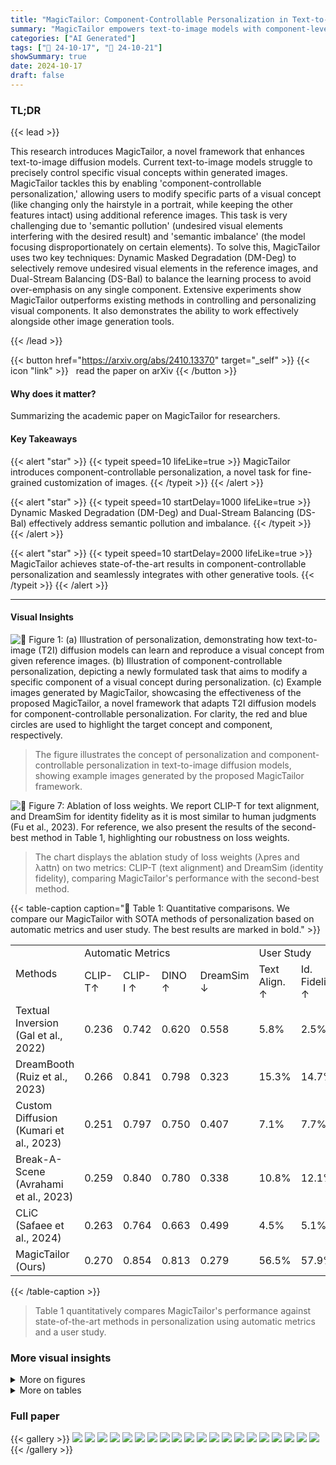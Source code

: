 ```yaml
---
title: "MagicTailor: Component-Controllable Personalization in Text-to-Image Diffusion Models"
summary: "MagicTailor empowers text-to-image models with component-level control, enabling precise visual concept personalization."
categories: ["AI Generated"]
tags: ["🔖 24-10-17", "🤗 24-10-21"]
showSummary: true
date: 2024-10-17
draft: false
---
```


### TL;DR


{{< lead >}}

This research introduces MagicTailor, a novel framework that enhances text-to-image diffusion models.  Current text-to-image models struggle to precisely control specific visual concepts within generated images.  MagicTailor tackles this by enabling 'component-controllable personalization,' allowing users to modify specific parts of a visual concept (like changing only the hairstyle in a portrait, while keeping the other features intact) using additional reference images. This task is very challenging due to 'semantic pollution' (undesired visual elements interfering with the desired result) and 'semantic imbalance' (the model focusing disproportionately on certain elements).  To solve this, MagicTailor uses two key techniques: Dynamic Masked Degradation (DM-Deg) to selectively remove undesired visual elements in the reference images, and Dual-Stream Balancing (DS-Bal) to balance the learning process to avoid over-emphasis on any single component.  Extensive experiments show MagicTailor outperforms existing methods in controlling and personalizing visual components. It also demonstrates the ability to work effectively alongside other image generation tools.

{{< /lead >}}


{{< button href="https://arxiv.org/abs/2410.13370" target="_self" >}}
{{< icon "link" >}} &nbsp; read the paper on arXiv
{{< /button >}}

#### Why does it matter?
Summarizing the academic paper on MagicTailor for researchers.
#### Key Takeaways

{{< alert "star" >}}
{{< typeit speed=10 lifeLike=true >}} MagicTailor introduces component-controllable personalization, a novel task for fine-grained customization of images. {{< /typeit >}}
{{< /alert >}}

{{< alert "star" >}}
{{< typeit speed=10 startDelay=1000 lifeLike=true >}} Dynamic Masked Degradation (DM-Deg) and Dual-Stream Balancing (DS-Bal) effectively address semantic pollution and imbalance. {{< /typeit >}}
{{< /alert >}}

{{< alert "star" >}}
{{< typeit speed=10 startDelay=2000 lifeLike=true >}} MagicTailor achieves state-of-the-art results in component-controllable personalization and seamlessly integrates with other generative tools. {{< /typeit >}}
{{< /alert >}}

------
#### Visual Insights



![](figures/figures_1_0.png "🔼 Figure 1: (a) Illustration of personalization, demonstrating how text-to-image (T2I) diffusion models can learn and reproduce a visual concept from given reference images. (b) Illustration of component-controllable personalization, depicting a newly formulated task that aims to modify a specific component of a visual concept during personalization. (c) Example images generated by MagicTailor, showcasing the effectiveness of the proposed MagicTailor, a novel framework that adapts T2I diffusion models for component-controllable personalization. For clarity, the red and blue circles are used to highlight the target concept and component, respectively.")

> The figure illustrates the concept of personalization and component-controllable personalization in text-to-image diffusion models, showing example images generated by the proposed MagicTailor framework.





![](charts/charts_8_0.png "🔼 Figure 7: Ablation of loss weights. We report CLIP-T for text alignment, and DreamSim for identity fidelity as it is most similar to human judgments (Fu et al., 2023). For reference, we also present the results of the second-best method in Table 1, highlighting our robustness on loss weights.")

> The chart displays the ablation study of loss weights (λpres and λattn) on two metrics: CLIP-T (text alignment) and DreamSim (identity fidelity), comparing MagicTailor's performance with the second-best method.





{{< table-caption caption="🔽 Table 1: Quantitative comparisons. We compare our MagicTailor with SOTA methods of personalization based on automatic metrics and user study. The best results are marked in bold." >}}
<table id='2' style='font-size:16px'><tr><td rowspan="2">Methods</td><td colspan="4">Automatic Metrics</td><td colspan="3">User Study</td></tr><tr><td>CLIP-T↑</td><td>CLIP-I ↑</td><td>DINO ↑</td><td>DreamSim ↓</td><td>Text Align. ↑</td><td>Id. Fidelity ↑</td><td>Gen. Quality ↑</td></tr><tr><td>Textual Inversion (Gal et al., 2022)</td><td>0.236</td><td>0.742</td><td>0.620</td><td>0.558</td><td>5.8%</td><td>2.5%</td><td>5.2%</td></tr><tr><td>DreamBooth (Ruiz et al., 2023)</td><td>0.266</td><td>0.841</td><td>0.798</td><td>0.323</td><td>15.3%</td><td>14.7%</td><td>12.5%</td></tr><tr><td>Custom Diffusion (Kumari et al., 2023)</td><td>0.251</td><td>0.797</td><td>0.750</td><td>0.407</td><td>7.1%</td><td>7.7%</td><td>9.8%</td></tr><tr><td>Break-A-Scene (Avrahami et al., 2023)</td><td>0.259</td><td>0.840</td><td>0.780</td><td>0.338</td><td>10.8%</td><td>12.1%</td><td>22.8%</td></tr><tr><td>CLiC (Safaee et al., 2024)</td><td>0.263</td><td>0.764</td><td>0.663</td><td>0.499</td><td>4.5%</td><td>5.1%</td><td>6.2%</td></tr><tr><td>MagicTailor (Ours)</td><td>0.270</td><td>0.854</td><td>0.813</td><td>0.279</td><td>56.5%</td><td>57.9%</td><td>43.4%</td></tr></table>{{< /table-caption >}}

> Table 1 quantitatively compares MagicTailor's performance against state-of-the-art methods in personalization using automatic metrics and a user study.



### More visual insights

<details>
<summary>More on figures
</summary>


![](figures/figures_3_0.png "🔼 Figure 2: Major challenges in component-controllable personalization. (a) Semantic pollution: (i) Undesired visual elements may inadvertently disturb the personalized concept. (ii) A simple mask-out strategy is ineffective and causes unintended compositions, whereas (iii) our DM-Deg effectively suppresses unwanted visual semantics, preventing such pollution. (b) Semantic imbalance: (i) Simultaneously learning the concept and component can lead to imbalance, resulting in concept or component distortion (here we present a case for the former). (ii) Our DS-Bal ensures balanced learning, enhancing personalization performance.")

> Figure 2 illustrates the two main challenges in component-controllable personalization: semantic pollution and semantic imbalance, showcasing how the proposed DM-Deg and DS-Bal methods address these issues.


![](figures/figures_3_1.png "🔼 Figure 1: (a) Illustration of personalization, demonstrating how text-to-image (T2I) diffusion models can learn and reproduce a visual concept from given reference images. (b) Illustration of component-controllable personalization, depicting a newly formulated task that aims to modify a specific component of a visual concept during personalization. (c) Example images generated by MagicTailor, showcasing the effectiveness of the proposed MagicTailor, a novel framework that adapts T2I diffusion models for component-controllable personalization. For clarity, the red and blue circles are used to highlight the target concept and component, respectively.")

> Figure 1 illustrates personalization and component-controllable personalization tasks, and provides example images generated by the proposed MagicTailor framework.


![](figures/figures_4_0.png "🔼 Figure 3: Pipeline overview of MagicTailor. Using reference images as the inputs, MagicTailor fine-tunes a T2I diffusion model to learn both the target concept and component, enabling the generation of images that seamlessly integrate the component into the concept. Two key techniques, Dynamic Masked Degradation (DM-Deg, see Section 3.2) and Dual-Stream Balancing (DS-Bal, see Section 3.3), address the challenges of semantic pollution and semantic imbalance, respectively. For clarity, only one image per concept/component is presented and the warm-up stage is not depicted.")

> The figure illustrates the MagicTailor pipeline, which uses reference images to fine-tune a text-to-image diffusion model, incorporating DM-Deg and DS-Bal to address semantic pollution and imbalance.


![](figures/figures_5_0.png "🔼 Figure 1: (a) Illustration of personalization, demonstrating how text-to-image (T2I) diffusion models can learn and reproduce a visual concept from given reference images. (b) Illustration of component-controllable personalization, depicting a newly formulated task that aims to modify a specific component of a visual concept during personalization. (c) Example images generated by MagicTailor, showcasing the effectiveness of the proposed MagicTailor, a novel framework that adapts T2I diffusion models for component-controllable personalization. For clarity, the red and blue circles are used to highlight the target concept and component, respectively.")

> This figure illustrates the concept of personalization and component-controllable personalization in text-to-image diffusion models, along with example images generated by the proposed MagicTailor framework.


![](figures/figures_6_0.png "🔼 Figure 1: (a) Illustration of personalization, demonstrating how text-to-image (T2I) diffusion models can learn and reproduce a visual concept from given reference images. (b) Illustration of component-controllable personalization, depicting a newly formulated task that aims to modify a specific component of a visual concept during personalization. (c) Example images generated by MagicTailor, showcasing the effectiveness of the proposed MagicTailor, a novel framework that adapts T2I diffusion models for component-controllable personalization. For clarity, the red and blue circles are used to highlight the target concept and component, respectively.")

> Figure 1 illustrates personalization and component-controllable personalization in text-to-image diffusion models, showing how MagicTailor modifies a visual concept's specific component.


![](figures/figures_6_1.png "🔼 Figure 5: Visualization of the learning process. (a) The vanilla learning paradigm lapses into overemphasizing the easier one. (b) DS-Bal effectively balances the learning of the concept and component.")

> Figure 5 visualizes how the Dual-Stream Balancing (DS-Bal) method effectively balances the learning of visual semantics for both concept and component, resolving the semantic imbalance issue.


![](figures/figures_7_0.png "🔼 Figure 6: Qualitative comparisons. We present images generated by MagicTailor and the compared methods for various domains. MagicTailor generally achieves promising text alignment, strong identity fidelity, and high generation quality. More results are provided in Appendix D.")

> Figure 6 shows a qualitative comparison of images generated by MagicTailor and other state-of-the-art methods across various domains, highlighting MagicTailor's superior performance in text alignment, identity preservation, and overall image quality.


![](figures/figures_9_0.png "🔼 Figure 1: (a) Illustration of personalization, demonstrating how text-to-image (T2I) diffusion models can learn and reproduce a visual concept from given reference images. (b) Illustration of component-controllable personalization, depicting a newly formulated task that aims to modify a specific component of a visual concept during personalization. (c) Example images generated by MagicTailor, showcasing the effectiveness of the proposed MagicTailor, a novel framework that adapts T2I diffusion models for component-controllable personalization. For clarity, the red and blue circles are used to highlight the target concept and component, respectively.")

> Figure 1 illustrates the concept of personalization in text-to-image diffusion models, showcasing how MagicTailor modifies a specific component of a visual concept during the process.


![](figures/figures_9_1.png "🔼 Figure 1: (a) Illustration of personalization, demonstrating how text-to-image (T2I) diffusion models can learn and reproduce a visual concept from given reference images. (b) Illustration of component-controllable personalization, depicting a newly formulated task that aims to modify a specific component of a visual concept during personalization. (c) Example images generated by MagicTailor, showcasing the effectiveness of the proposed MagicTailor, a novel framework that adapts T2I diffusion models for component-controllable personalization. For clarity, the red and blue circles are used to highlight the target concept and component, respectively.")

> The figure illustrates the task of personalization, component-controllable personalization, and example images generated by the proposed MagicTailor framework.


![](figures/figures_9_2.png "🔼 Figure 6: Qualitative comparisons. We present images generated by MagicTailor and the compared methods for various domains. MagicTailor generally achieves promising text alignment, strong identity fidelity, and high generation quality. More results are provided in Appendix D.")

> Figure 6 shows a qualitative comparison of images generated by MagicTailor and other state-of-the-art methods across various domains, highlighting MagicTailor's superior text alignment, identity preservation, and image quality.


![](figures/figures_10_0.png "🔼 Figure 3: Pipeline overview of MagicTailor. Using reference images as the inputs, MagicTailor fine-tunes a T2I diffusion model to learn both the target concept and component, enabling the generation of images that seamlessly integrate the component into the concept. Two key techniques, Dynamic Masked Degradation (DM-Deg, see Section 3.2) and Dual-Stream Balancing (DS-Bal, see Section 3.3), address the challenges of semantic pollution and semantic imbalance, respectively. For clarity, only one image per concept/component is presented and the warm-up stage is not depicted.")

> The figure illustrates the pipeline of MagicTailor, a framework that adapts T2I diffusion models for component-controllable personalization, highlighting its key techniques: Dynamic Masked Degradation (DM-Deg) and Dual-Stream Balancing (DS-Bal).


![](figures/figures_10_2.png "🔼 Figure 9: Enhancing other generative tools. MagicTailor can conveniently collaborate with a variety of generative tools that focus on other tasks, equipping them with an additional ability to control the concept's component in their pipelines.")

> The figure shows how MagicTailor can be integrated with other generative tools like ControlNet, CSGO, and InstantMesh to enhance their capabilities by adding component-controllable personalization.


![](figures/figures_10_3.png "🔼 Figure 1: (a) Illustration of personalization, demonstrating how text-to-image (T2I) diffusion models can learn and reproduce a visual concept from given reference images. (b) Illustration of component-controllable personalization, depicting a newly formulated task that aims to modify a specific component of a visual concept during personalization. (c) Example images generated by MagicTailor, showcasing the effectiveness of the proposed MagicTailor, a novel framework that adapts T2I diffusion models for component-controllable personalization. For clarity, the red and blue circles are used to highlight the target concept and component, respectively.")

> Figure 1 illustrates the concept of personalization and component-controllable personalization, showing how text-to-image diffusion models can learn and reproduce visual concepts, modify specific components, and generate example images using the proposed MagicTailor framework.


![](figures/figures_10_6.png "🔼 Figure 1: (a) Illustration of personalization, demonstrating how text-to-image (T2I) diffusion models can learn and reproduce a visual concept from given reference images. (b) Illustration of component-controllable personalization, depicting a newly formulated task that aims to modify a specific component of a visual concept during personalization. (c) Example images generated by MagicTailor, showcasing the effectiveness of the proposed MagicTailor, a novel framework that adapts T2I diffusion models for component-controllable personalization. For clarity, the red and blue circles are used to highlight the target concept and component, respectively.")

> Figure 1 illustrates the personalization and component-controllable personalization tasks, and shows example images generated by the proposed MagicTailor framework.


![](figures/figures_17_0.png "🔼 Figure 1: (a) Illustration of personalization, demonstrating how text-to-image (T2I) diffusion models can learn and reproduce a visual concept from given reference images. (b) Illustration of component-controllable personalization, depicting a newly formulated task that aims to modify a specific component of a visual concept during personalization. (c) Example images generated by MagicTailor, showcasing the effectiveness of the proposed MagicTailor, a novel framework that adapts T2I diffusion models for component-controllable personalization. For clarity, the red and blue circles are used to highlight the target concept and component, respectively.")

> Figure 1 illustrates personalization and component-controllable personalization, and provides example images generated by MagicTailor, highlighting the target concept and component.


![](figures/figures_17_1.png "🔼 Figure 8: (a) Decoupled generation. MagicTailor can also separately generate the target concept and component, enriching prospective combinations. (b) Controlling multiple components. MagicTailor shows the potential to handle more than one component, highlighting its effectiveness.")

> Figure 8 demonstrates MagicTailor's ability to generate concepts and components separately and to control multiple components simultaneously.


![](figures/figures_17_2.png "🔼 Figure 4: Motivation of dynamic intensity. (a) Fixed intensity (ad = 0.5 here) could cause noisy generated images. (b) Our dynamic intensity helps to mitigate noise memorization.")

> The figure illustrates the benefit of using dynamic intensity in the DM-Deg process to mitigate noise memorization during image generation.


![](figures/figures_17_3.png "🔼 Figure 1: (a) Illustration of personalization, demonstrating how text-to-image (T2I) diffusion models can learn and reproduce a visual concept from given reference images. (b) Illustration of component-controllable personalization, depicting a newly formulated task that aims to modify a specific component of a visual concept during personalization. (c) Example images generated by MagicTailor, showcasing the effectiveness of the proposed MagicTailor, a novel framework that adapts T2I diffusion models for component-controllable personalization. For clarity, the red and blue circles are used to highlight the target concept and component, respectively.")

> The figure illustrates the concept of personalization and component-controllable personalization in text-to-image diffusion models, showing how MagicTailor modifies a specific component of a visual concept during personalization.


![](figures/figures_17_4.png "🔼 Figure 1: (a) Illustration of personalization, demonstrating how text-to-image (T2I) diffusion models can learn and reproduce a visual concept from given reference images. (b) Illustration of component-controllable personalization, depicting a newly formulated task that aims to modify a specific component of a visual concept during personalization. (c) Example images generated by MagicTailor, showcasing the effectiveness of the proposed MagicTailor, a novel framework that adapts T2I diffusion models for component-controllable personalization. For clarity, the red and blue circles are used to highlight the target concept and component, respectively.")

> Figure 1 illustrates personalization, component-controllable personalization, and example images generated by MagicTailor to showcase its effectiveness in adapting text-to-image diffusion models for component-controllable personalization.


![](figures/figures_17_5.png "🔼 Figure 1: (a) Illustration of personalization, demonstrating how text-to-image (T2I) diffusion models can learn and reproduce a visual concept from given reference images. (b) Illustration of component-controllable personalization, depicting a newly formulated task that aims to modify a specific component of a visual concept during personalization. (c) Example images generated by MagicTailor, showcasing the effectiveness of the proposed MagicTailor, a novel framework that adapts T2I diffusion models for component-controllable personalization. For clarity, the red and blue circles are used to highlight the target concept and component, respectively.")

> Figure 1 illustrates the concept of personalization in text-to-image diffusion models and introduces a new task, component-controllable personalization, showing examples of images generated by the proposed MagicTailor framework.


![](figures/figures_18_0.png "🔼 Figure 1: (a) Illustration of personalization, demonstrating how text-to-image (T2I) diffusion models can learn and reproduce a visual concept from given reference images. (b) Illustration of component-controllable personalization, depicting a newly formulated task that aims to modify a specific component of a visual concept during personalization. (c) Example images generated by MagicTailor, showcasing the effectiveness of the proposed MagicTailor, a novel framework that adapts T2I diffusion models for component-controllable personalization. For clarity, the red and blue circles are used to highlight the target concept and component, respectively.")

> Figure 1 illustrates personalization, component-controllable personalization, and example images generated by the MagicTailor model, highlighting its effectiveness in component-controllable personalization.


![](figures/figures_18_1.png "🔼 Figure 1: (a) Illustration of personalization, demonstrating how text-to-image (T2I) diffusion models can learn and reproduce a visual concept from given reference images. (b) Illustration of component-controllable personalization, depicting a newly formulated task that aims to modify a specific component of a visual concept during personalization. (c) Example images generated by MagicTailor, showcasing the effectiveness of the proposed MagicTailor, a novel framework that adapts T2I diffusion models for component-controllable personalization. For clarity, the red and blue circles are used to highlight the target concept and component, respectively.")

> The figure illustrates the tasks of personalization and component-controllable personalization in text-to-image diffusion models and shows example images generated by the proposed MagicTailor framework.


![](figures/figures_18_2.png "🔼 Figure 1: (a) Illustration of personalization, demonstrating how text-to-image (T2I) diffusion models can learn and reproduce a visual concept from given reference images. (b) Illustration of component-controllable personalization, depicting a newly formulated task that aims to modify a specific component of a visual concept during personalization. (c) Example images generated by MagicTailor, showcasing the effectiveness of the proposed MagicTailor, a novel framework that adapts T2I diffusion models for component-controllable personalization. For clarity, the red and blue circles are used to highlight the target concept and component, respectively.")

> The figure illustrates the concepts of personalization and component-controllable personalization in text-to-image diffusion models, and shows example images generated by the proposed MagicTailor framework.


![](figures/figures_18_3.png "🔼 Figure 1: (a) Illustration of personalization, demonstrating how text-to-image (T2I) diffusion models can learn and reproduce a visual concept from given reference images. (b) Illustration of component-controllable personalization, depicting a newly formulated task that aims to modify a specific component of a visual concept during personalization. (c) Example images generated by MagicTailor, showcasing the effectiveness of the proposed MagicTailor, a novel framework that adapts T2I diffusion models for component-controllable personalization. For clarity, the red and blue circles are used to highlight the target concept and component, respectively.")

> Figure 1 illustrates personalization, component-controllable personalization, and example images generated by MagicTailor, highlighting its effectiveness in adapting T2I diffusion models for component-controllable personalization.


![](figures/figures_18_4.png "🔼 Figure 1: (a) Illustration of personalization, demonstrating how text-to-image (T2I) diffusion models can learn and reproduce a visual concept from given reference images. (b) Illustration of component-controllable personalization, depicting a newly formulated task that aims to modify a specific component of a visual concept during personalization. (c) Example images generated by MagicTailor, showcasing the effectiveness of the proposed MagicTailor, a novel framework that adapts T2I diffusion models for component-controllable personalization. For clarity, the red and blue circles are used to highlight the target concept and component, respectively.")

> Figure 1 illustrates personalization, component-controllable personalization, and example images generated by MagicTailor to demonstrate its effectiveness in adapting T2I diffusion models for component-controllable personalization.


![](figures/figures_18_5.png "🔼 Figure 1: (a) Illustration of personalization, demonstrating how text-to-image (T2I) diffusion models can learn and reproduce a visual concept from given reference images. (b) Illustration of component-controllable personalization, depicting a newly formulated task that aims to modify a specific component of a visual concept during personalization. (c) Example images generated by MagicTailor, showcasing the effectiveness of the proposed MagicTailor, a novel framework that adapts T2I diffusion models for component-controllable personalization. For clarity, the red and blue circles are used to highlight the target concept and component, respectively.")

> The figure illustrates the concept of personalization in text-to-image diffusion models, showing how to modify a specific component of a visual concept using reference images, and provides example images generated by the proposed MagicTailor framework.


![](figures/figures_19_0.png "🔼 Figure 1: (a) Illustration of personalization, demonstrating how text-to-image (T2I) diffusion models can learn and reproduce a visual concept from given reference images. (b) Illustration of component-controllable personalization, depicting a newly formulated task that aims to modify a specific component of a visual concept during personalization. (c) Example images generated by MagicTailor, showcasing the effectiveness of the proposed MagicTailor, a novel framework that adapts T2I diffusion models for component-controllable personalization. For clarity, the red and blue circles are used to highlight the target concept and component, respectively.")

> The figure illustrates the concept of personalization and component-controllable personalization in text-to-image diffusion models, showing example images generated by the proposed MagicTailor framework.


![](figures/figures_19_1.png "🔼 Figure 1: (a) Illustration of personalization, demonstrating how text-to-image (T2I) diffusion models can learn and reproduce a visual concept from given reference images. (b) Illustration of component-controllable personalization, depicting a newly formulated task that aims to modify a specific component of a visual concept during personalization. (c) Example images generated by MagicTailor, showcasing the effectiveness of the proposed MagicTailor, a novel framework that adapts T2I diffusion models for component-controllable personalization. For clarity, the red and blue circles are used to highlight the target concept and component, respectively.")

> Figure 1 illustrates personalization, component-controllable personalization, and example images generated by the proposed MagicTailor framework.


![](figures/figures_19_2.png "🔼 Figure 1: (a) Illustration of personalization, demonstrating how text-to-image (T2I) diffusion models can learn and reproduce a visual concept from given reference images. (b) Illustration of component-controllable personalization, depicting a newly formulated task that aims to modify a specific component of a visual concept during personalization. (c) Example images generated by MagicTailor, showcasing the effectiveness of the proposed MagicTailor, a novel framework that adapts T2I diffusion models for component-controllable personalization. For clarity, the red and blue circles are used to highlight the target concept and component, respectively.")

> The figure illustrates the concept of personalization and component-controllable personalization in text-to-image diffusion models, showing examples of images generated by the proposed MagicTailor framework.


![](figures/figures_19_3.png "🔼 Figure 1: (a) Illustration of personalization, demonstrating how text-to-image (T2I) diffusion models can learn and reproduce a visual concept from given reference images. (b) Illustration of component-controllable personalization, depicting a newly formulated task that aims to modify a specific component of a visual concept during personalization. (c) Example images generated by MagicTailor, showcasing the effectiveness of the proposed MagicTailor, a novel framework that adapts T2I diffusion models for component-controllable personalization. For clarity, the red and blue circles are used to highlight the target concept and component, respectively.")

> Figure 1 illustrates the concept of personalization in text-to-image diffusion models, showing how to modify specific components of a visual concept using reference images and the results generated by the proposed MagicTailor framework.


![](figures/figures_19_4.png "🔼 Figure 1: (a) Illustration of personalization, demonstrating how text-to-image (T2I) diffusion models can learn and reproduce a visual concept from given reference images. (b) Illustration of component-controllable personalization, depicting a newly formulated task that aims to modify a specific component of a visual concept during personalization. (c) Example images generated by MagicTailor, showcasing the effectiveness of the proposed MagicTailor, a novel framework that adapts T2I diffusion models for component-controllable personalization. For clarity, the red and blue circles are used to highlight the target concept and component, respectively.")

> The figure illustrates the concept of personalization and component-controllable personalization in text-to-image diffusion models, showing examples of images generated by the proposed MagicTailor framework.


![](figures/figures_19_5.png "🔼 Figure 1: (a) Illustration of personalization, demonstrating how text-to-image (T2I) diffusion models can learn and reproduce a visual concept from given reference images. (b) Illustration of component-controllable personalization, depicting a newly formulated task that aims to modify a specific component of a visual concept during personalization. (c) Example images generated by MagicTailor, showcasing the effectiveness of the proposed MagicTailor, a novel framework that adapts T2I diffusion models for component-controllable personalization. For clarity, the red and blue circles are used to highlight the target concept and component, respectively.")

> Figure 1 illustrates the concept of personalization in text-to-image diffusion models, showing how to modify specific components of a visual concept during personalization using the proposed MagicTailor framework.


![](figures/figures_19_6.png "🔼 Figure 1: (a) Illustration of personalization, demonstrating how text-to-image (T2I) diffusion models can learn and reproduce a visual concept from given reference images. (b) Illustration of component-controllable personalization, depicting a newly formulated task that aims to modify a specific component of a visual concept during personalization. (c) Example images generated by MagicTailor, showcasing the effectiveness of the proposed MagicTailor, a novel framework that adapts T2I diffusion models for component-controllable personalization. For clarity, the red and blue circles are used to highlight the target concept and component, respectively.")

> Figure 1 illustrates personalization and component-controllable personalization in text-to-image diffusion models, and shows example images generated by the proposed MagicTailor framework.


![](figures/figures_19_7.png "🔼 Figure 3: Pipeline overview of MagicTailor. Using reference images as the inputs, MagicTailor fine-tunes a T2I diffusion model to learn both the target concept and component, enabling the generation of images that seamlessly integrate the component into the concept. Two key techniques, Dynamic Masked Degradation (DM-Deg, see Section 3.2) and Dual-Stream Balancing (DS-Bal, see Section 3.3), address the challenges of semantic pollution and semantic imbalance, respectively. For clarity, only one image per concept/component is presented and the warm-up stage is not depicted.")

> The figure illustrates the MagicTailor pipeline, which fine-tunes a text-to-image diffusion model to learn and integrate a target concept and its component using Dynamic Masked Degradation and Dual-Stream Balancing to address semantic pollution and imbalance.


![](figures/figures_19_8.png "🔼 Figure 1: (a) Illustration of personalization, demonstrating how text-to-image (T2I) diffusion models can learn and reproduce a visual concept from given reference images. (b) Illustration of component-controllable personalization, depicting a newly formulated task that aims to modify a specific component of a visual concept during personalization. (c) Example images generated by MagicTailor, showcasing the effectiveness of the proposed MagicTailor, a novel framework that adapts T2I diffusion models for component-controllable personalization. For clarity, the red and blue circles are used to highlight the target concept and component, respectively.")

> Figure 1 illustrates personalization and component-controllable personalization in text-to-image diffusion models, including examples of images generated by MagicTailor.


![](figures/figures_19_9.png "🔼 Figure 1: (a) Illustration of personalization, demonstrating how text-to-image (T2I) diffusion models can learn and reproduce a visual concept from given reference images. (b) Illustration of component-controllable personalization, depicting a newly formulated task that aims to modify a specific component of a visual concept during personalization. (c) Example images generated by MagicTailor, showcasing the effectiveness of the proposed MagicTailor, a novel framework that adapts T2I diffusion models for component-controllable personalization. For clarity, the red and blue circles are used to highlight the target concept and component, respectively.")

> The figure illustrates the concept of personalization and component-controllable personalization in text-to-image diffusion models, showing examples of images generated by the proposed MagicTailor framework.


![](figures/figures_20_0.png "🔼 Figure 14: More qualitative comparisons. We present images generated by our MagicTailor and SOTA methods of personalization for various domains including characters, animation, buildings, objects, and animals. MagicTailor generally achieves promising text alignment, strong identity fidelity, and high generation quality.")

> Figure 14 presents a qualitative comparison of image generation results from MagicTailor and other state-of-the-art methods across various domains, showcasing MagicTailor's superior performance in terms of text alignment, identity preservation, and overall image quality.


</details>




<details>
<summary>More on tables
</summary>


{{< table-caption caption="🔽 Table 1: Quantitative comparisons. We compare our MagicTailor with SOTA methods of personalization based on automatic metrics and user study. The best results are marked in bold." >}}
<table id='1' style='font-size:18px'><tr><td colspan="11">Table 2: Ablation of key techniques. Our DM- Table 4: Ablation of DM-Deg. We compare Deg and DS-Bal effectively contribute to a supe- DM-Deg with its variants and the mask-out strat- rior performance trade-off. egy. Our DM-Deg attains superior overall perfor-</td></tr><tr><td>DM-Deg DS-Bal</td><td></td><td>CLIP-T↑</td><td>CLIP-I ↑</td><td colspan="2">DINO ↑ DreamSim ↓</td><td>mance on text alignment and identity fidelity.</td><td></td><td></td><td></td><td></td></tr><tr><td></td><td>0.275</td><td>0.837</td><td>0.798</td><td colspan="2">0.317</td><td>Intensity Variants</td><td>CLIP-T↑</td><td>CLIP-I↑</td><td>DINO ↑</td><td>DreamSim ↓</td></tr><tr><td></td><td>0.276</td><td>0.848</td><td>0.809</td><td colspan="2">0.294</td><td>Mask-Out Startegy</td><td>0.270</td><td>0.818</td><td>0.760</td><td>0.375</td></tr><tr><td></td><td>0.270</td><td>0.845</td><td>0.802</td><td colspan="2">0.304</td><td></td><td></td><td></td><td></td><td></td></tr><tr><td>V</td><td>0.270</td><td>0.854</td><td>0.813</td><td colspan="2">0.279</td><td>Fixed (a = 0.4)</td><td>0.270 0.271</td><td>0.849</td><td>0.800</td><td>0.297 0.310</td></tr><tr><td colspan="6">Table 3: Ablation of DS-Bal. We compare DS- Bal with its variants, showing its excellence.</td><td>Fixed (a = 0.6)</td><td>0.271</td><td>0.845 0.846</td><td>0.794 0.796</td><td>0.305</td></tr><tr><td colspan="6"></td><td>Fixed (a = 0.8) Linear (Ascent)</td><td>0.270</td><td>0.846</td><td>0.797</td><td>0.307</td></tr><tr><td>U-Net Variants</td><td>CLIP-T↑</td><td>CLIP-I ↑</td><td>DINO ↑</td><td colspan="2">DreamSim ↓</td><td>Linear (Descent)</td><td>0.261</td><td>0.851</td><td>0.802</td><td>0.300</td></tr><tr><td>Fixed (B = 0)</td><td>0.268</td><td>0.850</td><td>0.803</td><td colspan="2">0.293</td><td>Dynamic (Y = 8)</td><td>0.266</td><td>0.850</td><td>0.806</td><td>0.289</td></tr><tr><td>Fixed (B = 1)</td><td>0.270</td><td>0.851</td><td>0.808</td><td colspan="2">0.286</td><td></td><td></td><td></td><td></td><td></td></tr><tr><td>Momentum (B = 0.5)</td><td>0.268</td><td>0.850</td><td>0.805</td><td colspan="2">0.290</td><td>Dynamic (Y = 16)</td><td>0.268</td><td>0.854</td><td>0.813</td><td>0.282</td></tr><tr><td>Momentum (B = 0.9)</td><td>0.269</td><td>0.850</td><td>0.808</td><td colspan="2">0.288</td><td>Dynamic (Y = 64)</td><td>0.271</td><td>0.852</td><td>0.812</td><td>0.283</td></tr><tr><td>Momentum (Ours)</td><td>0.270</td><td>0.854</td><td>0.813</td><td colspan="2">0.279</td><td>Dynamic (Ours)</td><td>0.270</td><td>0.854</td><td>0.813</td><td>0.279</td></tr></table>{{< /table-caption >}}

> Table 1 quantitatively compares MagicTailor against state-of-the-art methods for personalization using both automatic metrics and a user study.


{{< table-caption caption="🔽 Table 1: Quantitative comparisons. We compare MagicTailor with SOTA methods of personalization based on automatic metrics and user study. The best results are marked in bold." >}}
<table id='2' style='font-size:14px'><tr><td>Recontextualization</td><td>Restylization</td></tr><tr><td>' <placeholder>, on the beach" ' ' <placeholder>, in the snow" " <placeholder>, at night" <placeholder>, in autumn"</td><td>"<placeholder>, watercolor painting" · <placeholder>, Ukiyo-e painting" ' <placeholder>, in Pixel Art style" "<placeholder>, in Von Gogh style" ' ' <placeholder>, in a comic book"</td></tr><tr><td>' <placeholder>, in the jungle" Interaction</td><td>Property Modification</td></tr><tr><td><placeholder>, with clouds in the background" <placeholder>, with flowers in the background"</td><td>"<placeholder>, from 3D rendering" "<placeholder>, in a far view" in a close view"</td></tr><tr><td><placeholder>, near the Eiffel Tower" <placeholder>, on top of water" <placeholder>, in front of the Mount Fuji"</td><td><placeholder>, <placeholder>, made of clay" <placeholder>, made of plastic"</td></tr></table>{{< /table-caption >}}

> Table 1 quantitatively compares MagicTailor's performance against other state-of-the-art personalization methods using automatic metrics and a user study.


{{< table-caption caption="🔽 Table 2: Ablation of key techniques. Our DM-Deg and DS-Bal effectively contribute to a superior performance trade-off." >}}
<table id='22' style='font-size:18px'><tr><td>Warm-up Variants</td><td>CLIP-T↑</td><td>CLIP-I↑</td><td>DINO ↑</td><td>DreamSim ↓</td></tr><tr><td>w/o Warm-up</td><td>0.272</td><td>0.844</td><td>0.793</td><td>0.320</td></tr><tr><td>w/ Warm-up (Ours)</td><td>0.270</td><td>0.854</td><td>0.813</td><td>0.279</td></tr></table>{{< /table-caption >}}

> Table 2 shows the ablation study of the two key techniques, Dynamic Masked Degradation (DM-Deg) and Dual-Stream Balancing (DS-Bal), demonstrating their effectiveness in improving the performance of the MagicTailor model.


</details>


### Full paper

{{< gallery >}}
<img src="paper_images/1.png" class="grid-w50 md:grid-w33 xl:grid-w25" />
<img src="paper_images/2.png" class="grid-w50 md:grid-w33 xl:grid-w25" />
<img src="paper_images/3.png" class="grid-w50 md:grid-w33 xl:grid-w25" />
<img src="paper_images/4.png" class="grid-w50 md:grid-w33 xl:grid-w25" />
<img src="paper_images/5.png" class="grid-w50 md:grid-w33 xl:grid-w25" />
<img src="paper_images/6.png" class="grid-w50 md:grid-w33 xl:grid-w25" />
<img src="paper_images/7.png" class="grid-w50 md:grid-w33 xl:grid-w25" />
<img src="paper_images/8.png" class="grid-w50 md:grid-w33 xl:grid-w25" />
<img src="paper_images/9.png" class="grid-w50 md:grid-w33 xl:grid-w25" />
<img src="paper_images/10.png" class="grid-w50 md:grid-w33 xl:grid-w25" />
<img src="paper_images/11.png" class="grid-w50 md:grid-w33 xl:grid-w25" />
<img src="paper_images/12.png" class="grid-w50 md:grid-w33 xl:grid-w25" />
<img src="paper_images/13.png" class="grid-w50 md:grid-w33 xl:grid-w25" />
<img src="paper_images/14.png" class="grid-w50 md:grid-w33 xl:grid-w25" />
<img src="paper_images/15.png" class="grid-w50 md:grid-w33 xl:grid-w25" />
<img src="paper_images/16.png" class="grid-w50 md:grid-w33 xl:grid-w25" />
<img src="paper_images/17.png" class="grid-w50 md:grid-w33 xl:grid-w25" />
<img src="paper_images/18.png" class="grid-w50 md:grid-w33 xl:grid-w25" />
<img src="paper_images/19.png" class="grid-w50 md:grid-w33 xl:grid-w25" />
<img src="paper_images/20.png" class="grid-w50 md:grid-w33 xl:grid-w25" />
{{< /gallery >}}
